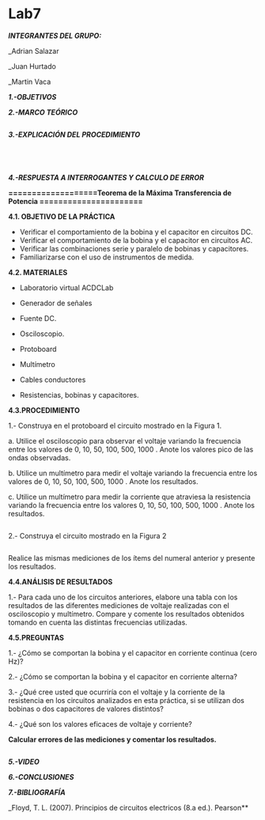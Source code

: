 # Lab7
***INTEGRANTES DEL GRUPO:***

_Adrian Salazar

_Juan Hurtado

_Martin Vaca

***1.-OBJETIVOS***



***2.-MARCO TEÓRICO***

![]()

***3.-EXPLICACIÓN DEL PROCEDIMIENTO***

![]()

![]()

![]()

![]()

***4.-RESPUESTA A INTERROGANTES Y CALCULO DE ERROR***

**===================Teorema de la Máxima Transferencia de Potencia ======================**

**4.1. OBJETIVO DE LA PRÁCTICA**

- Verificar el comportamiento de la bobina y el capacitor en circuitos DC.
- Verificar el comportamiento de la bobina y el capacitor en circuitos AC.
- Verificar las combinaciones serie y paralelo de bobinas y capacitores.
- Familiarizarse con el uso de instrumentos de medida.

**4.2. MATERIALES**

- Laboratorio virtual ACDCLab

- Generador de señales

- Fuente DC.

- Osciloscopio.

- Protoboard

- Multímetro

- Cables conductores

- Resistencias, bobinas y capacitores.

**4.3.PROCEDIMIENTO**

1.- Construya en el protoboard el circuito mostrado en la Figura 1.

a. Utilice el osciloscopio para observar el voltaje  variando la frecuencia entre los
valores de 0, 10, 50, 100, 500, 1000 . Anote los valores pico de las ondas observadas.

b. Utilice un multímetro para medir el voltaje  variando la frecuencia entre los valores
de 0, 10, 50, 100, 500, 1000 . Anote los resultados.

c. Utilice un multímetro para medir la corriente que atraviesa la resistencia variando la
frecuencia entre los valores 0, 10, 50, 100, 500, 1000 . Anote los resultados.

![]()

2.- Construya el circuito mostrado en la Figura 2

![]()

Realice las mismas mediciones de los ítems del numeral anterior y presente los resultados.

**4.4.ANÁLISIS DE RESULTADOS**

1.- Para cada uno de los circuitos anteriores, elabore una tabla con los resultados de las
diferentes mediciones de voltaje realizadas con el osciloscopio y multímetro. Compare y
comente los resultados obtenidos tomando en cuenta las distintas frecuencias utilizadas.

**4.5.PREGUNTAS**

1.- ¿Cómo se comportan la bobina y el capacitor en corriente continua (cero Hz)?

2.- ¿Cómo se comportan la bobina y el capacitor en corriente alterna?

3.- ¿Qué cree usted que ocurriría con el voltaje  y la corriente de la resistencia en los
circuitos analizados en esta práctica, si se utilizan dos bobinas o dos capacitores de valores
distintos?

4.- ¿Qué son los valores eficaces de voltaje y corriente?

**Calcular errores de las mediciones y comentar los resultados.**

![]()

***5.-VIDEO***



***6.-CONCLUSIONES***


***7.-BIBLIOGRAFÍA***

_Floyd, T. L. (2007). Principios de circuitos electricos (8.a ed.). Pearson**
